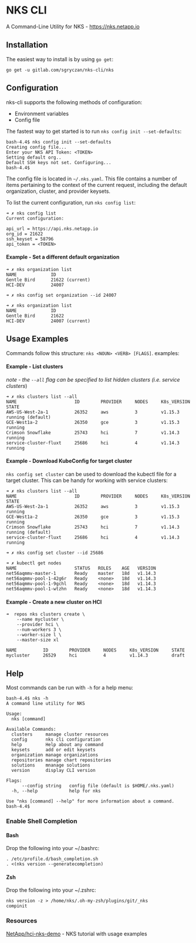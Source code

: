 # NKS CLI

A Command-Line Utility for NKS - https://nks.netapp.io

## Installation

The easiest way to install is by using `go get`:
```
go get -u gitlab.com/sgryczan/nks-cli/nks
```

## Configuration

nks-cli supports the following methods of configuration:
* Environment variables
* Config file

The fastest way to get started is to run `nks config init --set-defaults`:

```
bash-4.4$ nks config init --set-defaults
Creating config file...
Enter your NKS API Token: <TOKEN>
Setting default org..
Default SSH keys not set. Configuring...
bash-4.4$
```

The config file is located in `~/.nks.yaml`. This file contains a number of items pertaining to the context of the current request, including the default organization, cluster, and provider keysets.

To list the current configuration, run `nks config list`:

```
➜ ✗ nks config list
Current configuration:

api_url = https://api.nks.netapp.io
org_id = 21622
ssh_keyset = 58796
api_token = <TOKEN>
```

#### Example - Set a different default organization

```
➜ ✗ nks organization list
NAME             ID                  
Gentle Bird      21622 (current)     
HCI-DEV          24007               

➜ ✗ nks config set organization --id 24007

➜ ✗ nks organization list 
NAME             ID                  
Gentle Bird      21622               
HCI-DEV          24007 (current)     
```

## Usage Examples

Commands follow this structure: `nks <NOUN> <VERB> [FLAGS]`.
examples:

#### Example - List clusters
*note - the `--all` flag can be specified to list hidden clusters (i.e. service clusters*)
```
➜ ✗ nks clusters list --all
NAME                      ID        PROVIDER     NODES     K8s_VERSION     STATE                 
AWS-US-West-2a-1          26352     aws          3         v1.15.3         running (default)     
GCE-West1a-2              26350     gce          3         v1.15.3         running               
Crimson Snowflake         25743     hci          7         v1.14.3         running               
service-cluster-fluxt     25686     hci          4         v1.14.3         running
```

#### Example - Download KubeConfig for target cluster

`nks config set cluster` can be used to download the kubectl file for a target cluster. This can be handy for working with service clusters:

```
➜ ✗ nks clusters list --all          
NAME                      ID        PROVIDER     NODES     K8s_VERSION     STATE                 
AWS-US-West-2a-1          26352     aws          3         v1.15.3         running               
GCE-West1a-2              26350     gce          3         v1.15.3         running               
Crimson Snowflake         25743     hci          7         v1.14.3         running (default)     
service-cluster-fluxt     25686     hci          4         v1.14.3         running               

➜ ✗ nks config set cluster --id 25686

➜ ✗ kubectl get nodes                
NAME                      STATUS   ROLES    AGE   VERSION
net56aqmmv-master-1       Ready    master   18d   v1.14.3
net56aqmmv-pool-1-42g6r   Ready    <none>   18d   v1.14.3
net56aqmmv-pool-1-9gchl   Ready    <none>   18d   v1.14.3
net56aqmmv-pool-1-wtzhn   Ready    <none>   18d   v1.14.3
```

#### Example - Create a new cluster on HCI

```
➜  repos nks clusters create \
    --name mycluster \
    --provider hci \
    --num-workers 3 \
    --worker-size l \
    --master-size xl

NAME          ID        PROVIDER     NODES     K8s_VERSION     STATE     
mycluster     26529     hci          4         v1.14.3         draft
```


## Help

Most commands can be run with `-h` for a help menu:

```
bash-4.4$ nks -h
A command line utility for NKS

Usage:
  nks [command]

Available Commands:
  clusters     manage cluster resources
  config       nks cli configuration
  help         Help about any command
  keysets      add or edit keysets
  organization manage organizations
  repositories manage chart repositories
  solutions    mnanage solutions
  version      display CLI version

Flags:
      --config string   config file (default is $HOME/.nks.yaml)
  -h, --help            help for nks

Use "nks [command] --help" for more information about a command.
bash-4.4$
```

### Enable Shell Completion

#### Bash

Drop the following into your ~/.bashrc:

```
. /etc/profile.d/bash_completion.sh
. <(nks version --generatecompletion)
```

#### Zsh
Drop the following into your ~/.zshrc:

```
nks version -z > /home/nks/.oh-my-zsh/plugins/git/_nks
compinit
```

### Resources
[NetApp/hci-nks-demo](https://github.com/NetApp/hci-nks-demo/tree/nks-shell/nks) - NKS tutorial with usage examples
